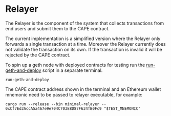 # Relayer

The Relayer is the component of the system that collects transactions from end
users and submit them to the CAPE contract.

The current implementation is a simplified version where the Relayer only
forwards a single transaction at a time. Moreover the Relayer currently does not
validate the transaction on its own. If the transaction is invalid it will be
rejected by the CAPE contract.

To spin up a geth node with deployed contracts for testing run the
[run-geth-and-deploy](../bin/run-geth-and-deploy) script in a separate terminal.

```console
run-geth-and-deploy
```

The CAPE contract address shown in the terminal and an Ethereum wallet mnemonic
need to be passed to relayer executable, for example:

```console
cargo run --release --bin minimal-relayer -- 0xCf7Ed3AccA5a467e9e704C703E8D87F634fB0Fc9 "$TEST_MNEMONIC"
```
